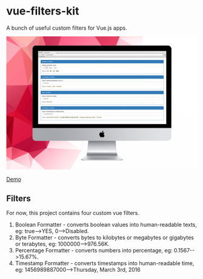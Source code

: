 # vue-filters-kit

A bunch of useful custom filters for Vue.js apps.

![Screenshot](https://raw.githubusercontent.com/panteng/vue-filters-kit/master/screenshot.jpg)

[Demo](http://panteng.me/demos/vue-filters-kit/)

## Filters

For now, this project contains four custom vue filters.

1. Boolean Formatter - converts boolean values into human-readable texts, eg: true-->YES, 0-->Disabled.
2. Byte Formatter - converts bytes to kilobytes or megabytes or gigabytes or terabytes, eg: 1000000-->976.56K.
3. Percentage Formatter - converts numbers into percentage, eg: 0.1567-->15.67%.
4. Timestamp Formatter - converts timestamps into human-readable time, eg: 1456989887000-->Thursday, March 3rd, 2016